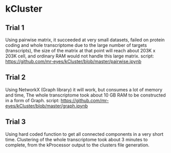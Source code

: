 # kCluster

## Trial 1
Using pairwise matrix, it succeeded at very small datasets, failed on protein coding and whole transcriptome due to the large number of targets (transcripts), the size of the matrix at that point will reach about 203K x 203K cell, and ordinary RAM would not handle this large matrix. 
script: https://github.com/mr-eyes/kCluster/blob/master/pairwise.ipynb

## Trial 2
Using NetworkX (Graph library) it will work, but consumes a lot of memory and time,
The whole transcriptome took about 10 GB RAM to be constructed in a form of Graph.
script: https://github.com/mr-eyes/kCluster/blob/master/graph.ipynb

## Trial 3
Using hard coded function to get all connected components in a very short time. 
Clustering of the whole transcriptome took about 3 minutes to complete, from the kProcessor output to the clusters file generation.
